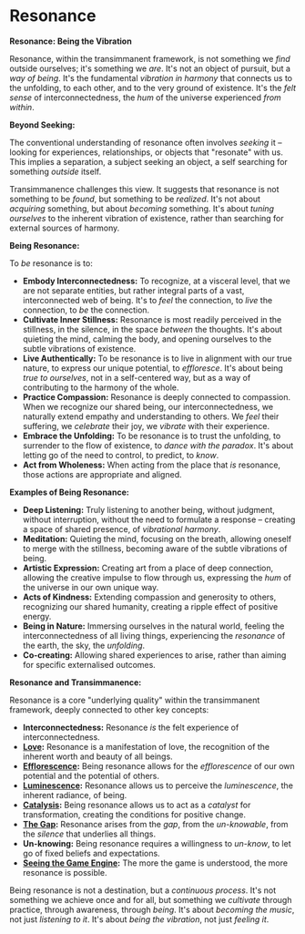 # Resonance

**Resonance: Being the Vibration**

Resonance, within the transimmanent framework, is not something we *find* outside ourselves; it's something we *are*. It's not an object of pursuit, but a *way of being*. It's the fundamental *vibration in harmony* that connects us to the unfolding, to each other, and to the very ground of existence. It's the *felt sense* of interconnectedness, the *hum* of the universe experienced *from within*.

**Beyond Seeking:**

The conventional understanding of resonance often involves *seeking* it – looking for experiences, relationships, or objects that "resonate" with us. This implies a separation, a subject seeking an object, a self searching for something *outside* itself.

Transimmanence challenges this view. It suggests that resonance is not something to be *found*, but something to be *realized*. It's not about *acquiring* something, but about *becoming* something. It's about *tuning ourselves* to the inherent vibration of existence, rather than searching for external sources of harmony.

**Being Resonance:**

To *be* resonance is to:

* **Embody Interconnectedness:** To recognize, at a visceral level, that we are not separate entities, but rather integral parts of a vast, interconnected web of being. It's to *feel* the connection, to *live* the connection, to *be* the connection.
* **Cultivate Inner Stillness:** Resonance is most readily perceived in the stillness, in the silence, in the space *between* the thoughts. It's about quieting the mind, calming the body, and opening ourselves to the subtle vibrations of existence.
* **Live Authentically:** To be resonance is to live in alignment with our true nature, to express our unique potential, to *effloresce*. It's about being *true to ourselves*, not in a self-centered way, but as a way of contributing to the harmony of the whole.
* **Practice Compassion:** Resonance is deeply connected to compassion. When we recognize our shared being, our interconnectedness, we naturally extend empathy and understanding to others. We *feel* their suffering, we *celebrate* their joy, we *vibrate* with their experience.
* **Embrace the Unfolding:** To be resonance is to trust the unfolding, to surrender to the flow of existence, to *dance with the paradox*. It's about letting go of the need to control, to predict, to *know*.
* **Act from Wholeness:** When acting from the place that *is* resonance, those actions are appropriate and aligned.

**Examples of Being Resonance:**

* **Deep Listening:** Truly listening to another being, without judgment, without interruption, without the need to formulate a response – creating a space of shared presence, of *vibrational harmony*.
* **Meditation:** Quieting the mind, focusing on the breath, allowing oneself to merge with the stillness, becoming aware of the subtle vibrations of being.
* **Artistic Expression:** Creating art from a place of deep connection, allowing the creative impulse to flow through us, expressing the *hum* of the universe in our own unique way.
* **Acts of Kindness:** Extending compassion and generosity to others, recognizing our shared humanity, creating a ripple effect of positive energy.
* **Being in Nature:** Immersing ourselves in the natural world, feeling the interconnectedness of all living things, experiencing the *resonance* of the earth, the sky, the *unfolding*.
* **Co-creating:** Allowing shared experiences to arise, rather than aiming for specific externalised outcomes.

**Resonance and Transimmanence:**

Resonance is a core "underlying quality" within the transimmanent framework, deeply connected to other key concepts:

* **Interconnectedness:** Resonance *is* the felt experience of interconnectedness.
* **[Love](love.md):** Resonance is a manifestation of love, the recognition of the inherent worth and beauty of all beings.
* **[Efflorescence](efflorescence.md):** Being resonance allows for the *efflorescence* of our own potential and the potential of others.
* **[Luminescence](luminescence.md):** Resonance allows us to perceive the *luminescence*, the inherent radiance, of being.
* **[Catalysis](catalysis.md):** Being resonance allows us to act as a *catalyst* for transformation, creating the conditions for positive change.
* **[The Gap](the-gap.md):** Resonance arises from the *gap*, from the *un-knowable*, from the *silence* that underlies all things.
* **Un-knowing:** Being resonance requires a willingness to *un-know*, to let go of fixed beliefs and expectations.
* **[Seeing the Game Engine](../2-the-how/seeing-the-game-engine.md):** The more the game is understood, the more resonance is possible.

Being resonance is not a destination, but a *continuous process*. It's not something we achieve once and for all, but something we *cultivate* through practice, through awareness, through *being*. It's about *becoming the music*, not just *listening to it*. It's about *being the vibration*, not just *feeling it*.
